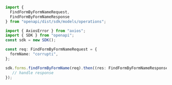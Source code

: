 <!-- Start SDK Example Usage -->
```typescript
import {
  FindFormByFormNameRequest,
  FindFormByFormNameResponse
} from "openapi/dist/sdk/models/operations";

import { AxiosError } from "axios";
import { SDK } from "openapi";
const sdk = new SDK();

const req: FindFormByFormNameRequest = {
  formName: "corrupti",
};

sdk.forms.findFormByFormName(req).then((res: FindFormByFormNameResponse | AxiosError) => {
   // handle response
});
```
<!-- End SDK Example Usage -->